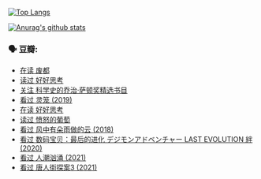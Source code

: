 [![Top Langs](https://github-readme-stats.vercel.app/api/top-langs/?username=w940853815)](https://github.com/anuraghazra/github-readme-stats)

[![Anurag's github stats](https://github-readme-stats.vercel.app/api?username=w940853815)](https://github.com/anuraghazra/github-readme-stats)

### 🗣 豆瓣:

<!-- DOUBAN-ACTIVITIES:START -->
- [在读 废都](https://www.douban.com/people/136069238/status/3426261988/)
- [读过 好好思考](https://www.douban.com/people/136069238/status/3426259186/)
- [关注 科学史的乔治·萨顿奖精选书目](https://www.douban.com/people/136069238/status/3422640151/)
- [看过 灵笼‎ (2019)](https://www.douban.com/people/136069238/status/3421157289/)
- [在读 好好思考](https://www.douban.com/people/136069238/status/3420347919/)
- [读过 愤怒的葡萄](https://www.douban.com/people/136069238/status/3420344466/)
- [看过 风中有朵雨做的云‎ (2018)](https://www.douban.com/people/136069238/status/3419440934/)
- [看过 数码宝贝：最后的进化 デジモンアドベンチャー LAST EVOLUTION 絆‎ (2020)](https://www.douban.com/people/136069238/status/3416991842/)
- [看过 人潮汹涌‎ (2021)](https://www.douban.com/people/136069238/status/3416110416/)
- [看过 唐人街探案3‎ (2021)](https://www.douban.com/people/136069238/status/3413950725/)
<!-- DOUBAN-ACTIVITIES:END -->
<!--
**w940853815/w940853815** is a ✨ _special_ ✨ repository because its `README.md` (this file) appears on your GitHub profile.

Here are some ideas to get you started:

- 🔭 I’m currently working on ...
- 🌱 I’m currently learning ...
- 👯 I’m looking to collaborate on ...
- 🤔 I’m looking for help with ...
- 💬 Ask me about ...
- 📫 How to reach me: ...
- 😄 Pronouns: ...
- ⚡ Fun fact: ...
-->
